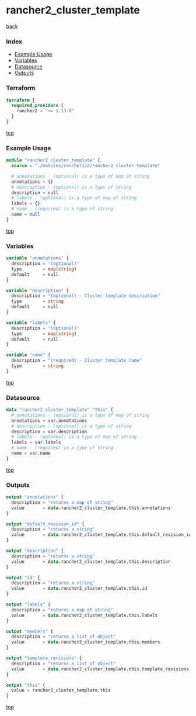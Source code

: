 # rancher2_cluster_template

[back](../rancher2.md)

### Index

- [Example Usage](#example-usage)
- [Variables](#variables)
- [Datasource](#datasource)
- [Outputs](#outputs)

### Terraform

```terraform
terraform {
  required_providers {
    rancher2 = ">= 1.13.0"
  }
}
```

[top](#index)

### Example Usage

```terraform
module "rancher2_cluster_template" {
  source = "./modules/rancher2/d/rancher2_cluster_template"

  # annotations - (optional) is a type of map of string
  annotations = {}
  # description - (optional) is a type of string
  description = null
  # labels - (optional) is a type of map of string
  labels = {}
  # name - (required) is a type of string
  name = null
}
```

[top](#index)

### Variables

```terraform
variable "annotations" {
  description = "(optional)"
  type        = map(string)
  default     = null
}

variable "description" {
  description = "(optional) - Cluster template description"
  type        = string
  default     = null
}

variable "labels" {
  description = "(optional)"
  type        = map(string)
  default     = null
}

variable "name" {
  description = "(required) - Cluster template name"
  type        = string
}
```

[top](#index)

### Datasource

```terraform
data "rancher2_cluster_template" "this" {
  # annotations - (optional) is a type of map of string
  annotations = var.annotations
  # description - (optional) is a type of string
  description = var.description
  # labels - (optional) is a type of map of string
  labels = var.labels
  # name - (required) is a type of string
  name = var.name
}
```

[top](#index)

### Outputs

```terraform
output "annotations" {
  description = "returns a map of string"
  value       = data.rancher2_cluster_template.this.annotations
}

output "default_revision_id" {
  description = "returns a string"
  value       = data.rancher2_cluster_template.this.default_revision_id
}

output "description" {
  description = "returns a string"
  value       = data.rancher2_cluster_template.this.description
}

output "id" {
  description = "returns a string"
  value       = data.rancher2_cluster_template.this.id
}

output "labels" {
  description = "returns a map of string"
  value       = data.rancher2_cluster_template.this.labels
}

output "members" {
  description = "returns a list of object"
  value       = data.rancher2_cluster_template.this.members
}

output "template_revisions" {
  description = "returns a list of object"
  value       = data.rancher2_cluster_template.this.template_revisions
}

output "this" {
  value = rancher2_cluster_template.this
}
```

[top](#index)